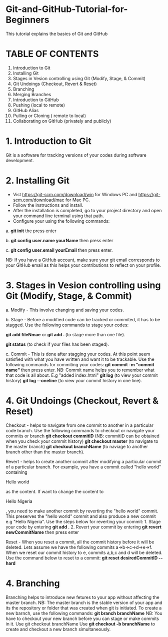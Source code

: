 # Git-and-GitHub-Tutorial-for-Beginners
This tutorial explains the basics of Git and GitHub

# TABLE OF CONTENTS

1. Introduction to Git
2. Installing Git
3. Stages in Vesion controlling using Git (Modify, Stage, & Commit)
4. Git Undoings (Checkout, Revert & Reset)
5. Branching
6. Merging Branches
7. Introduction to GitHub
8. Pushing (local to remote)
9. GitHub Alias
10. Pulling or Cloning ( remote to local)
11. Collaborating on GitHub (privately and publicly)



# 1. Introduction to Git
Git is a software for tracking versions of your codes during software development.



# 2. Installing Git
  - Vist https://git-scm.com/download/win for Windows PC and https://git-scm.com/download/mac for Mac PC.
  - Follow the instructions and install.
  - After the installation is completed, go to your project directory and open your command line terminal using that path.
  - Configure your using the following commands:
  <p>  a. <b>git init</b> the press enter</p>
  <p>  b. <b>git config user.name yourName</b> then press enter</p>
   <p> c. <b>git config user.email yourEmail</b> then press enter.</p> NB: If you have a GitHub account, make sure your git email corresponds to your GitHub email as this helps your contributions to reflect on your profile.
    



# 3. Stages in Vesion controlling using Git (Modify, Stage, & Commit)
<p>a. Modify - This involve changing and saving your codes.</P>
<p>b. Stage - Before a modified code can be tracked or commited, it has to be stagged. Use the following commands to stage your codes:</P>
  <p><b>git add fileNmae</b>  or <b>git add . </b>  (to stage more than one file).</P>
 <p> <b>git status</b>  (to check if your files has been staged).</p>
<p>c. Commit - This is done after stagging your codes. At this point seem satisfied with what you have written and want it to be trackable. Use the following commands for commiting your codes: 
  <b>git commit -m "commit name" </b> then press enter. NB: Commit name helps you to remember what that code is all about. E.g "added index.html"
  <b>git log</b> (to view your commit history)
  <b>git log --oneline</b> (to view your commit history in one line).</P>
  
  
  
# 4.  Git Undoings (Checkout, Revert & Reset)
  Checkout - helps to navigate from one commit to another in a particular code branch. Use the following commands to checkout or navigate your commits or branch
    <b>git checkout commitID</b>  (NB: commitID can be obtained when you check your commit history)
    <b>git checkout master</b> (to navigate to the master branch)
   <b> git checkout branchName</b> (to naviage to another branch other than the master branch).
    
  Revert - helps to create another commit after modifying a particular commit of a particular branch. For example, you have a commit called "hello world" containing <p>Hello world</p> as the content. If want to change the content to <p> Hello Nigeria </p>, you need to make another commit by reverting the "hello world" commit. This preserves the "hello world" commit and also produce a new commit e.g "Hello Nigeria".  Use the steps below for reverting your commit:
    1. Stage your code by entering <b>git add .</b> 
    2. Revert your commit by entering <b>git revert newCommitName</b> then press enter
 
 Reset - When you reset a commit, all the commit history before it will be deleted. Lets assume we have the following commits a->b->c->d->e->f. When we reset our commit history to e, commits a,b,c and d will be deleted. Use the command below to reset to a commit:
   <b> git reset desiredCommitID --hard</b>
    
 
 

  
 # 4.  Branching
  Branching helps to introduce new fetures to your app without affecting the master branch. NB: The master branch is the stable version of your app and its the repository or folder that was created when git is initiated.
  To create a new barnch, use the following commands:
   <b>git branch branchName</b>
   NB: You have to checkout your new branch before you can stage or make commits in it. Use git checkout branchName
   Use <b>git checkout -b branchName</b> to create and checkout a new branch simultaneously.
  





